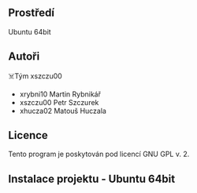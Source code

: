 Prostředí
---------

Ubuntu 64bit

Autoři
------

☠️Tým xszczu00
- xrybni10 Martin Rybnikář
- xszczu00 Petr Szczurek 
- xhucza02 Matouš Huczala

Licence
-------

Tento program je poskytován pod licencí GNU GPL v. 2.

Instalace projektu - Ubuntu 64bit
---------------------------------

